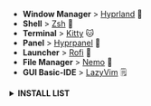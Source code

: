- **Window Manager** > [Hyprland](https://github.com/hyprwm/Hyprland) 🎨 
- **Shell** > [Zsh](https://www.zsh.org) 🐚 
- **Terminal** > [Kitty](https://sw.kovidgoyal.net/kitty/) 🐱
- **Panel** > [Hyprpanel](https://hyprpanel.com/getting_started/installation.html) 💈
- **Launcher** > [Rofi](https://github.com/davatorium/rofi) 🚀 
- **File Manager** > [Nemo](https://github.com/linuxmint/nemo) 🔖 
- **GUI Basic-IDE** > [LazyVim](https://www.lazyvim.org/installation) 🗒️

<details>

 <summary><b>INSTALL LIST</b></summary>

## INSTALLATION (Arch Based Only)

##### First of all, this is a cute disclaimer. All of this settings are installed in Artix and in wayland only! I don't know how it work in other distro.

<div align="left">

<details>
  
<summary><h3>Hyprland Stuff</h3></summary>

- Installation using paru and pacman 

```sh
## Hyprland Stuff

```

</details>

<details>
<summary><h3>Dependencies</h3></summary>

- Installation using paru

```sh
## Dependencies

```

</details>

<details>
<summary><h3>Apps & More</h3></summary>

```sh


```



</details>

</div>

<div align="left">
